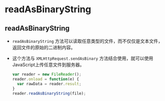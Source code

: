 # readAsBinaryString

## readAsBinaryString

*   `readAsBinaryString` 方法可以读取任意类型的文件，而不仅仅是文本文件，返回文件的原始的二进制内容。

*   这个方法与 `XMLHttpRequest.sendAsBinary` 方法结合使用，就可以使用JavaScript上传任意文件到服务器。

    ```javascript
    var reader = new FileReader();
    reader.onload = function(e) {
      var rawData = reader.result;
    }
    reader.readAsBinaryString(file);
    ```

